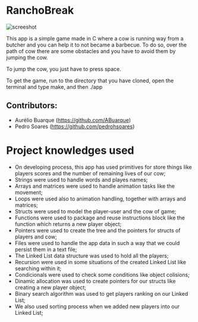 # RanchoBreak
![screeshot](https://cloud.githubusercontent.com/assets/17463488/25466129/d33938ac-2adc-11e7-8539-cfaea9593a6f.jpg)

This app is a simple game made in C where a cow is running way from a butcher and you can help it to not became a barbecue.
To do so, over the path of cow there are some obstacles and you have to avoid them by jumping the cow.

To jump the cow, you just have to press space. 

To get the game, run to the directory that you have cloned, open the terminal and type make, and then ./app

## Contributors:
+ Aurélio Buarque (https://github.com/ABuarque)
+ Pedro Soares (https://github.com/pedrohsoares)

# Project knowledges used
+ On developing process, this app has used primitives for store things like players scores and the number of remaining lives of our cow;
+ Strings were used to handle words and playes names;  
+ Arrays and matrices were used to handle animation tasks like the movement;
+ Loops were used also to animation handling, together with arrays and matrices; 
+ Structs were used to model the player-user and the cow of game;
+ Functions were used to package and reuse instructions block like the function which returns a new player object; 
+ Pointers were used to create the tree and the pointers for structs of players and cow;
+ Files were used to handle the app data in such a way that we could persist them in a text file;
+ The Linked List data structure was used to hold all the players;
+ Recursion were used in some situations of the created Linked List like searching within it; 
+ Condicionals were used to check some conditions like object colisions; 
+ Dinamic allocation was used to create pointers for our structs like creating a new player object;
+ Binary search algorithm was used to get players ranking on our Linked List;
+ We also used sorting process when we added new players into our Linked List; 
